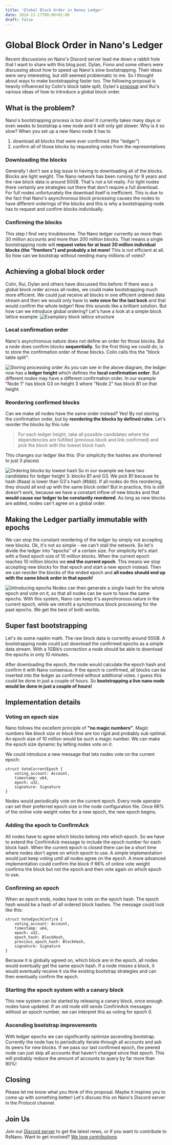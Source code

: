 ```yaml
---
title: 'Global Block Order in Nanos Ledger'
date: 2024-11-17T00:00+01:00
draft: false
---
```


# Global Block Order in Nano's Ledger

Recent discussions on Nano's Discord server lead me down a rabbit hole that I want to share with this blog post. Dylan, Fiono and some others were discussing about how to speed up Nano's slow bootstrapping. Their ideas were very interesting, but still seemed problematic to me. So I thought about ways to make bootstrapping faster too. The following proposal is heavily influenced by Colin's block table split, Dylan's [proposal](https://hackmd.io/@dylan1951/SkZXnRKwA) and Rui's various ideas of how to introduce a global block order.

## What is the problem?
Nano's bootstrapping process is too slow! It currently takes many days or even weeks to bootstrap a new node and it will only get slower. Why is it so slow? When you set up a new Nano node it has to 

1. download all blocks that were ever confirmed (the "ledger")
1. confirm all of those blocks by requesting votes from the representatives

### Downloading the blocks
Generally I don't see a big issue in having to downloading all of the blocks. Blocks are light weight. The Nano network has been running for 9 years and the raw block data is around 50GB. That's not a lot really. For light nodes there certainly are strategies out there that don't require a full download. For full nodes unfortunately the download itself is inefficient. This is due to the fact that Nano's asynchronous block processing causes the nodes to have different orderings of the blocks and this is why a bootstrapping node has to request and confirm blocks individually.

### Confirming the blocks
This step I find very troublesome. The Nano ledger currently as more than 30 million accounts and more than 200 million blocks. That means a single bootstrapping node will **request votes for at least 30 million individual blocks (the "frontiers")  and probably a lot more!** This is not efficient at all. So how can we bootstrap without needing many millions of votes?

## Achieving a global block order
Colin, Rui, Dylan and others have discussed this before: If there was a global block order across all nodes, we could make bootstrapping much more efficient. We could just receive all blocks in one efficient ordered data stream and then we would only have to **vote once for the last bock** and that would confirm the whole ledger! Now this sounds like a brilliant solution. But how can we introduce global ordering? Let's have a look at a simple block lattice example:
![Examplary block lattice structure](https://rsnano.com/blog/global-block-order/ledger-1.png)
### Local confirmation order 

Nano's asynchronous nature does not define an order for those blocks. But a node does confirm blocks **sequentially**. So the first thing we could do, is to store the confirmation order of those blocks. Colin calls this the "block table split":

![Storing processing order](http://rsnano.com/blog/global-block-order/ledger-2.png)
As you can see in the above diagram, the ledger now has a **ledger height** which defines the **local confirmation order**. But different nodes may have a different confirmation order. In our example "Node 1" has block G3 on height 3 where "Node 2" has block B1 on that height.

### Reordering confirmed blocks

Can we make all nodes have the same order instead? Yes! By not storing the confirmation order, but by **reordering the blocks by defined rules**. Let's reorder the blocks by this rule: 

> For each ledger height, take all possible candidates where the dependencies are fulfilled (previous block and link confirmed) and pick the block with the lowest block hash.

This changes our ledger like this: (For simplicity the hashes are shortened to just 3 places)

![Ordering blocks by lowest hash](https://rsnano.com/blog/global-block-order/ledger-3.png)
So in our example we have two candidates for ledger height 3: blocks B1 and G3. We pick B1 because its hash (#aaa) is lower than G3's hash (#bbb).
If all nodes do this reordering, they should all end up with the same block order!
But in practice, this is still doesn't work, because we have a constant inflow of new blocks and that **would cause our ledger to be constantly reordered**. As long as new blocks are added, nodes can't agree on a global order.

## Making the Ledger partially immutable with epochs
We can stop the constant reordering of the ledger by simply not accepting new blocks. Ok, it's not so simple - we can't stall the network. So let's divide the ledger into "epochs" of a certain size. For simplicity let's start with a fixed epoch size of 10 million blocks. When the current epoch reaches 10 million blocks we **end the current epoch**. This means we stop accepting new blocks for that epoch and start a new epoch instead. Then we can reorder the blocks of the ended epoch and **all nodes should end up with the same block order in that epoch!**

![Introducing epochs](https://rsnano.com/blog/global-block-order/ledger-4.png)
Nodes can then generate a single hash for the whole epoch and vote on it, so that all nodes can be sure to have the same epochs.
With this system, Nano can keep it's asynchronous nature in the current epoch, while we retrofit a synchronous block processing for the past epochs. We get the best of both worlds.

## Super fast bootstrapping
Let's do some napkin math. The raw block data is currently around 50GB. A bootstrapping node could just download the confirmed epochs as a simple data stream. With a 1GBit/s connection a node should be able to download the epochs in only 10 minutes.

After downloading the epoch, the node would calculate the epoch hash and confirm it with Nano consensus. If the epoch is confirmed, all blocks can be inserted into the ledger as confirmed without additional votes. I guess this could be done in just a couple of hours. So **bootstrapping a live nano node would be done in just a couple of hours!**

## Implementation details
### Voting on epoch size
Nano follows the excellent principle of **"no magic numbers"**. Magic numbers like *block size* or *block time* are too rigid and probably sub optimal. An epoch size of 10 million would be such a magic number. We can make the epoch size dynamic by letting nodes vote on it.

We could introduce a new message that lets nodes vote on the current epoch:

    struct VoteCurrentEpoch {
	    voting_account: Account,
	    timestamp: u64,
	    epoch: u32,
	    signature: Signature
    }

Nodes would periodically vote on the current epoch. Every node operator can set their preferred epoch size in the node configuration file. Once 66% of the online vote weight votes for a new epoch, the new epoch begins.
### Adding the epoch to ConfirmAck
All nodes have to agree which blocks belong into which epoch. So we have to extend the ConfirmAck message to include the epoch number for each block hash. When the current epoch is closed there can be a short time where nodes don't agree on which epoch to use. A simple implementation would just keep voting until all nodes agree on the epoch. A more advanced implementation could confirm the block if 66% of online vote weight confirms the block but not the epoch and then vote again on which epoch to use.
### Confirming an epoch
When an epoch ends, nodes have to vote on the epoch hash. The epoch hash would be a hash of all ordered block hashes. The message could look like this:

    struct VoteEpochConfirm {
	    voting_account: Account,  
	    timestamp: u64,  
	    epoch: u32,
	    epoch_hash: BlockHash,
	    previous_epoch_hash: BlockHash,
	    signature: Signature
    }
Because it is globally agreed on, which block are in the epoch, all nodes would eventually get the same epoch hash. If a node misses a block, it would eventually receive it via the existing bootstrap strategies and can then eventually confirm the epoch.

### Starting the epoch system with a canary block
This new system can be started by releasing a canary block, once enough nodes have updated. If an old node still  sends ConfirmAck messages without an epoch number, we can interpret this as voting for epoch 0.

### Ascending bootstrap improvements
With ledger epochs we can significantly optimize ascending bootstrap. Currently the node has to periodically iterate through all accounts and ask its peers for new blocks. If we pass our last confirmed epoch, the peered node can just skip all accounts that haven't changed since that epoch. This will probably reduce the amount of accounts to query by far more than 90%!

## Closing
Please let me know what you think of this proposal. Maybe it inspires you to come up with something better! Let's discuss this on Nano's Discord server in the Protocol channel.

## Join Us

Join our [Discord server](https://discord.gg/kBwvAyxEWE) to get the latest news, or if you want to contribute to RsNano.
Want to get involved? [We love contributions](https://rsnano.com/#contribute)

